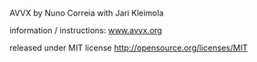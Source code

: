AVVX by Nuno Correia with Jari Kleimola

information / instructions: www.avvx.org

released under MIT license http://opensource.org/licenses/MIT
